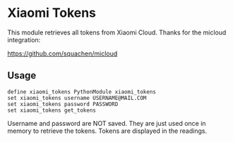 
# Xiaomi Tokens
This module retrieves all tokens from Xiaomi Cloud. Thanks for the micloud integration:

https://github.com/squachen/micloud


## Usage
```
define xiaomi_tokens PythonModule xiaomi_tokens
set xiaomi_tokens username USERNAME@MAIL.COM
set xiaomi_tokens password PASSWORD
set xiaomi_tokens get_tokens
```

Username and password are NOT saved. They are just used once in memory to retrieve the tokens. Tokens are displayed in the readings.